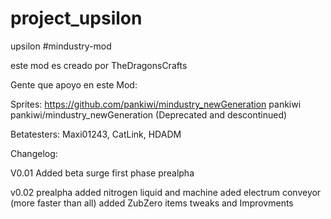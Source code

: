 # project_upsilon
upsilon 
#mindustry-mod

  este mod es creado por TheDragonsCrafts

Gente que apoyo en este Mod:

Sprites:
https://github.com/pankiwi/mindustry_newGeneration
pankiwi
pankiwi/mindustry_newGeneration (Deprecated and descontinued)

Betatesters:
Maxi01243, CatLink, HDADM


Changelog:

V0.01
Added beta surge first phase prealpha

v0.02
prealpha
added nitrogen liquid and machine
aded electrum conveyor (more faster than all)
added ZubZero items
tweaks and Improvments




